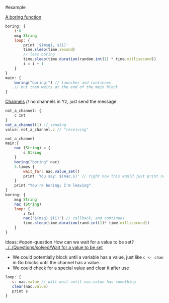 #example

[A boring function](https://go.dev/talks/2012/concurrency.slide#12)
```js
boring: {
	i:0
	msg String
	loop: {
		print '$(msg), $(i)'
		time.sleep(time.second)
		// less boring
		time.sleep(time.duration(random.int(1) * time.millisecond))
		i = i + 1
	}
}
main: {
	boring("boring!") // launches and continues
	// but then waits at the end of the main block
}
```


[Channels](https://go.dev/talks/2012/concurrency.slide#19)
// no channels in Yz, just send the message
```js
not_a_channel: {
	c Int
}
not_a_channel(1) // sending
value: not_a_channel.c // "receiving"
```

```js
not_a_channel
main:{
	nac (String) = {
		s String
	}
	boring("boring" nac)
	5.times {
		wait_for: nac.value_set()
		print 'You say: $(nac.s)' // right now this would just print nac.s 5 times
	}
	print "You're boring; I'm leaving"
}
boring: {
	msg String
	nac (String)
	loop: {
		i Int
		nac('$(msg) $(i)') // callback, and continues
		time.sleep(time.duration(rand.int(1)* time.millisecond))
	}
}
```

Ideas:
#open-question  How can we wait for a value to be set? [../../Questions/solved/Wait for a value to be set](../../Questions/solved/Wait%20for%20a%20value%20to%20be%20set.md)


- We could potentially block until a variable has a value, just like `c <- chan`  in Go blocks until the channel has a value.
- We could check for a special value and clear it after use

```js
loop: {
   s: nac.value // will wait until nac.value has something
   clear(nac.value)
   print s
}
```
